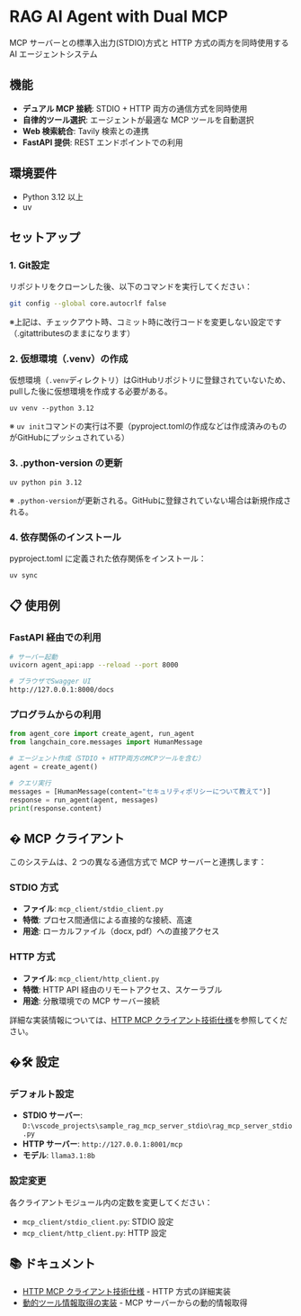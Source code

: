 # RAG AI Agent with Dual MCP

MCP サーバーとの標準入出力(STDIO)方式と HTTP 方式の両方を同時使用する AI エージェントシステム

## 機能

- **デュアル MCP 接続**: STDIO + HTTP 両方の通信方式を同時使用
- **自律的ツール選択**: エージェントが最適な MCP ツールを自動選択
- **Web 検索統合**: Tavily 検索との連携
- **FastAPI 提供**: REST エンドポイントでの利用

## 環境要件

- Python 3.12 以上
- uv

## セットアップ

### 1. Git設定

リポジトリをクローンした後、以下のコマンドを実行してください：

```bash
git config --global core.autocrlf false
```
※上記は、チェックアウト時、コミット時に改行コードを変更しない設定です（.gitattributesのままになります）


### 2. 仮想環境（.venv）の作成

仮想環境（`.venv`ディレクトリ）はGitHubリポジトリに登録されていないため、pullした後に仮想環境を作成する必要がある。

```コマンド（Windows Power Shell）
uv venv --python 3.12
```

※ `uv init`コマンドの実行は不要（pyproject.tomlの作成などは作成済みのものがGitHubにプッシュされている）


### 3.  .python-version の更新

```コマンド（Windows Power Shell）
uv python pin 3.12
```

※ `.python-version`が更新される。GitHubに登録されていない場合は新規作成される。


### 4. 依存関係のインストール

pyproject.toml に定義された依存関係をインストール：

```bash
uv sync
```

## 📋 使用例

### FastAPI 経由での利用

```bash
# サーバー起動
uvicorn agent_api:app --reload --port 8000

# ブラウザでSwagger UI
http://127.0.0.1:8000/docs
```

### プログラムからの利用

```python
from agent_core import create_agent, run_agent
from langchain_core.messages import HumanMessage

# エージェント作成（STDIO + HTTP両方のMCPツールを含む）
agent = create_agent()

# クエリ実行
messages = [HumanMessage(content="セキュリティポリシーについて教えて")]
response = run_agent(agent, messages)
print(response.content)
```

## � MCP クライアント

このシステムは、2 つの異なる通信方式で MCP サーバーと連携します：

### STDIO 方式

- **ファイル**: `mcp_client/stdio_client.py`
- **特徴**: プロセス間通信による直接的な接続、高速
- **用途**: ローカルファイル（docx, pdf）への直接アクセス

### HTTP 方式

- **ファイル**: `mcp_client/http_client.py`
- **特徴**: HTTP API 経由のリモートアクセス、スケーラブル
- **用途**: 分散環境での MCP サーバー接続

詳細な実装情報については、[HTTP MCP クライアント技術仕様](docs/HTTP_MCP_CLIENT_README.md)を参照してください。

## �🛠️ 設定

### デフォルト設定

- **STDIO サーバー**: `D:\vscode_projects\sample_rag_mcp_server_stdio\rag_mcp_server_stdio.py`
- **HTTP サーバー**: `http://127.0.0.1:8001/mcp`
- **モデル**: `llama3.1:8b`

### 設定変更

各クライアントモジュール内の定数を変更してください：

- `mcp_client/stdio_client.py`: STDIO 設定
- `mcp_client/http_client.py`: HTTP 設定

## 📚 ドキュメント

- [HTTP MCP クライアント技術仕様](docs/HTTP_MCP_CLIENT_README.md) - HTTP 方式の詳細実装
- [動的ツール情報取得の実装](docs/DYNAMIC_TOOL_INFO_COMPLETE.md) - MCP サーバーからの動的情報取得

